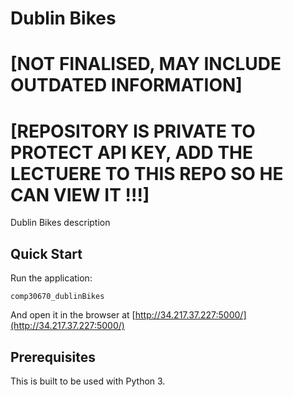 # Dublin Bikes 
# [NOT FINALISED, MAY INCLUDE OUTDATED INFORMATION]
# [REPOSITORY IS PRIVATE TO PROTECT API KEY, ADD THE LECTUERE TO THIS REPO SO HE CAN VIEW IT !!!]

Dublin Bikes description

## Quick Start

Run the application:

    comp30670_dublinBikes

And open it in the browser at [http://34.217.37.227:5000/](http://34.217.37.227:5000/)


## Prerequisites

This is built to be used with Python 3.

